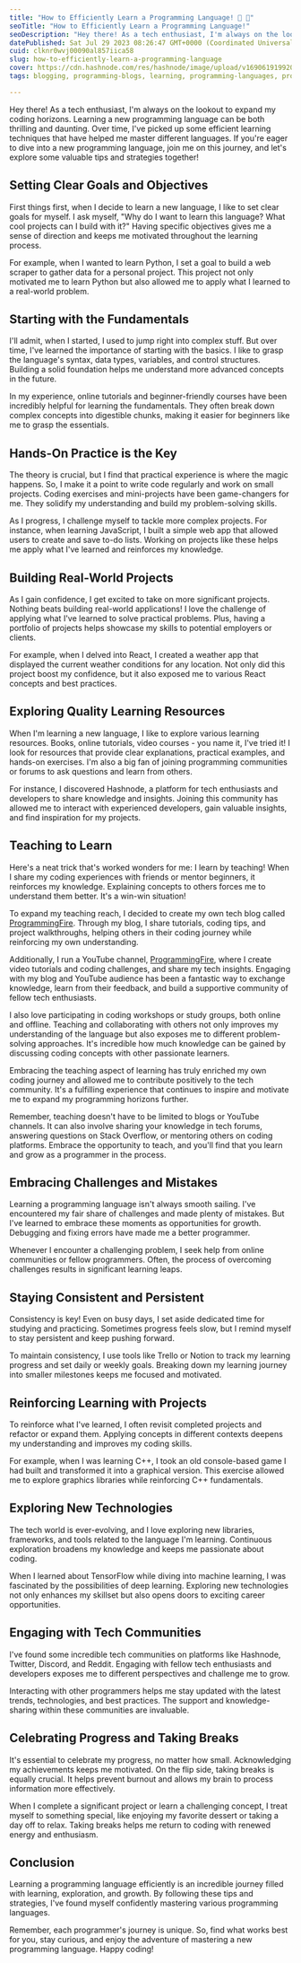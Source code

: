 ```yaml
---
title: "How to Efficiently Learn a Programming Language! 🚀 📖"
seoTitle: "How to Efficiently Learn a Programming Language!"
seoDescription: "Hey there! As a tech enthusiast, I'm always on the lookout to expand my coding horizons. Learning a new programming language can be both thrilling and..."
datePublished: Sat Jul 29 2023 08:26:47 GMT+0000 (Coordinated Universal Time)
cuid: clknr0wvj00090al857iica58
slug: how-to-efficiently-learn-a-programming-language
cover: https://cdn.hashnode.com/res/hashnode/image/upload/v1690619199203/f156ec75-1bed-4867-a95d-3ba1fc3ade14.png
tags: blogging, programming-blogs, learning, programming-languages, programming-tips

---
```


Hey there! As a tech enthusiast, I'm always on the lookout to expand my coding horizons. Learning a new programming language can be both thrilling and daunting. Over time, I've picked up some efficient learning techniques that have helped me master different languages. If you're eager to dive into a new programming language, join me on this journey, and let's explore some valuable tips and strategies together!

## Setting Clear Goals and Objectives

First things first, when I decide to learn a new language, I like to set clear goals for myself. I ask myself, "Why do I want to learn this language? What cool projects can I build with it?" Having specific objectives gives me a sense of direction and keeps me motivated throughout the learning process.

For example, when I wanted to learn Python, I set a goal to build a web scraper to gather data for a personal project. This project not only motivated me to learn Python but also allowed me to apply what I learned to a real-world problem.

## Starting with the Fundamentals

I'll admit, when I started, I used to jump right into complex stuff. But over time, I've learned the importance of starting with the basics. I like to grasp the language's syntax, data types, variables, and control structures. Building a solid foundation helps me understand more advanced concepts in the future.

In my experience, online tutorials and beginner-friendly courses have been incredibly helpful for learning the fundamentals. They often break down complex concepts into digestible chunks, making it easier for beginners like me to grasp the essentials.

## Hands-On Practice is the Key

The theory is crucial, but I find that practical experience is where the magic happens. So, I make it a point to write code regularly and work on small projects. Coding exercises and mini-projects have been game-changers for me. They solidify my understanding and build my problem-solving skills.

As I progress, I challenge myself to tackle more complex projects. For instance, when learning JavaScript, I built a simple web app that allowed users to create and save to-do lists. Working on projects like these helps me apply what I've learned and reinforces my knowledge.

## Building Real-World Projects

As I gain confidence, I get excited to take on more significant projects. Nothing beats building real-world applications! I love the challenge of applying what I've learned to solve practical problems. Plus, having a portfolio of projects helps showcase my skills to potential employers or clients.

For example, when I delved into React, I created a weather app that displayed the current weather conditions for any location. Not only did this project boost my confidence, but it also exposed me to various React concepts and best practices.

## Exploring Quality Learning Resources

When I'm learning a new language, I like to explore various learning resources. Books, online tutorials, video courses - you name it, I've tried it! I look for resources that provide clear explanations, practical examples, and hands-on exercises. I'm also a big fan of joining programming communities or forums to ask questions and learn from others.

For instance, I discovered Hashnode, a platform for tech enthusiasts and developers to share knowledge and insights. Joining this community has allowed me to interact with experienced developers, gain valuable insights, and find inspiration for my projects.

## Teaching to Learn

Here's a neat trick that's worked wonders for me: I learn by teaching! When I share my coding experiences with friends or mentor beginners, it reinforces my knowledge. Explaining concepts to others forces me to understand them better. It's a win-win situation!

To expand my teaching reach, I decided to create my own tech blog called [ProgrammingFire](https://programmingfire.com). Through my blog, I share tutorials, coding tips, and project walkthroughs, helping others in their coding journey while reinforcing my own understanding.

Additionally, I run a YouTube channel, [ProgrammingFire](https://youtube.com/c/ProgrammingFire), where I create video tutorials and coding challenges, and share my tech insights. Engaging with my blog and YouTube audience has been a fantastic way to exchange knowledge, learn from their feedback, and build a supportive community of fellow tech enthusiasts.

I also love participating in coding workshops or study groups, both online and offline. Teaching and collaborating with others not only improves my understanding of the language but also exposes me to different problem-solving approaches. It's incredible how much knowledge can be gained by discussing coding concepts with other passionate learners.

Embracing the teaching aspect of learning has truly enriched my own coding journey and allowed me to contribute positively to the tech community. It's a fulfilling experience that continues to inspire and motivate me to expand my programming horizons further.

Remember, teaching doesn't have to be limited to blogs or YouTube channels. It can also involve sharing your knowledge in tech forums, answering questions on Stack Overflow, or mentoring others on coding platforms. Embrace the opportunity to teach, and you'll find that you learn and grow as a programmer in the process.

## Embracing Challenges and Mistakes

Learning a programming language isn't always smooth sailing. I've encountered my fair share of challenges and made plenty of mistakes. But I've learned to embrace these moments as opportunities for growth. Debugging and fixing errors have made me a better programmer.

Whenever I encounter a challenging problem, I seek help from online communities or fellow programmers. Often, the process of overcoming challenges results in significant learning leaps.

## Staying Consistent and Persistent

Consistency is key! Even on busy days, I set aside dedicated time for studying and practicing. Sometimes progress feels slow, but I remind myself to stay persistent and keep pushing forward.

To maintain consistency, I use tools like Trello or Notion to track my learning progress and set daily or weekly goals. Breaking down my learning journey into smaller milestones keeps me focused and motivated.

## Reinforcing Learning with Projects

To reinforce what I've learned, I often revisit completed projects and refactor or expand them. Applying concepts in different contexts deepens my understanding and improves my coding skills.

For example, when I was learning C++, I took an old console-based game I had built and transformed it into a graphical version. This exercise allowed me to explore graphics libraries while reinforcing C++ fundamentals.

## Exploring New Technologies

The tech world is ever-evolving, and I love exploring new libraries, frameworks, and tools related to the language I'm learning. Continuous exploration broadens my knowledge and keeps me passionate about coding.

When I learned about TensorFlow while diving into machine learning, I was fascinated by the possibilities of deep learning. Exploring new technologies not only enhances my skillset but also opens doors to exciting career opportunities.

## Engaging with Tech Communities

I've found some incredible tech communities on platforms like Hashnode, Twitter, Discord, and Reddit. Engaging with fellow tech enthusiasts and developers exposes me to different perspectives and challenge me to grow.

Interacting with other programmers helps me stay updated with the latest trends, technologies, and best practices. The support and knowledge-sharing within these communities are invaluable.

## Celebrating Progress and Taking Breaks

It's essential to celebrate my progress, no matter how small. Acknowledging my achievements keeps me motivated. On the flip side, taking breaks is equally crucial. It helps prevent burnout and allows my brain to process information more effectively.

When I complete a significant project or learn a challenging concept, I treat myself to something special, like enjoying my favorite dessert or taking a day off to relax. Taking breaks helps me return to coding with renewed energy and enthusiasm.

## Conclusion

Learning a programming language efficiently is an incredible journey filled with learning, exploration, and growth. By following these tips and strategies, I've found myself confidently mastering various programming languages.

Remember, each programmer's journey is unique. So, find what works best for you, stay curious, and enjoy the adventure of mastering a new programming language. Happy coding!